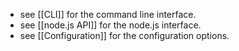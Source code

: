 * see [[CLI]] for the command line interface.
* see [[node.js API]] for the node.js interface.
* see [[Configuration]] for the configuration options.
